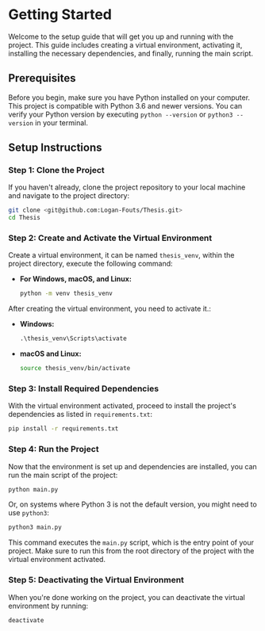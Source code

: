 # Getting Started

Welcome to the setup guide that will get you up and running with the project. This guide includes creating a virtual environment, activating it, installing the necessary dependencies, and finally, running the main script.

## Prerequisites

Before you begin, make sure you have Python installed on your computer. This project is compatible with Python 3.6 and newer versions. You can verify your Python version by executing `python --version` or `python3 --version` in your terminal.

## Setup Instructions

### Step 1: Clone the Project

If you haven't already, clone the project repository to your local machine and navigate to the project directory:

```bash
git clone <git@github.com:Logan-Fouts/Thesis.git>
cd Thesis
```

### Step 2: Create and Activate the Virtual Environment

Create a virtual environment, it can be named `thesis_venv`, within the project directory, execute the following command:

- **For Windows, macOS, and Linux:**
  ```bash
  python -m venv thesis_venv
  ```

After creating the virtual environment, you need to activate it.:

- **Windows:**

  ```cmd
  .\thesis_venv\Scripts\activate
  ```

- **macOS and Linux:**
  ```bash
  source thesis_venv/bin/activate
  ```

### Step 3: Install Required Dependencies

With the virtual environment activated, proceed to install the project's dependencies as listed in `requirements.txt`:

```bash
pip install -r requirements.txt
```

### Step 4: Run the Project

Now that the environment is set up and dependencies are installed, you can run the main script of the project:

```bash
python main.py
```

Or, on systems where Python 3 is not the default version, you might need to use `python3`:

```bash
python3 main.py
```

This command executes the `main.py` script, which is the entry point of your project. Make sure to run this from the root directory of the project with the virtual environment activated.

### Step 5: Deactivating the Virtual Environment

When you're done working on the project, you can deactivate the virtual environment by running:

```bash
deactivate
```
